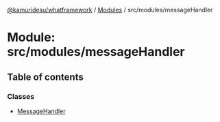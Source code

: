 [@kamuridesu/whatframework](../README.md) / [Modules](../modules.md) / src/modules/messageHandler

# Module: src/modules/messageHandler

## Table of contents

### Classes

- [MessageHandler](../classes/src_modules_messageHandler.MessageHandler.md)
